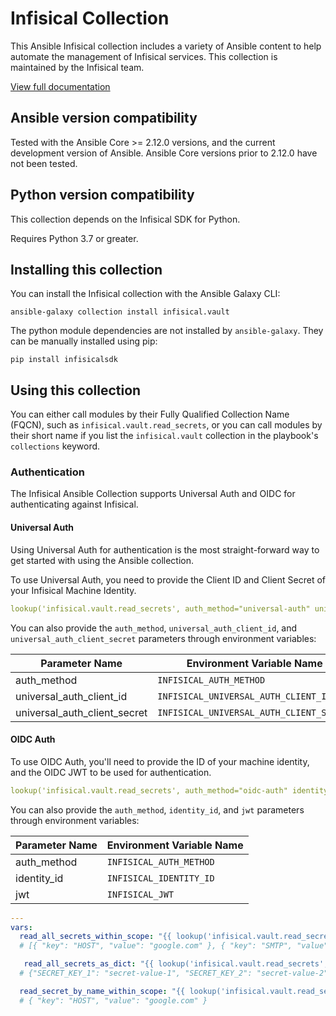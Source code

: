 # Infisical Collection
This Ansible Infisical collection includes a variety of Ansible content to help automate the management of Infisical services. This collection is maintained by the Infisical team.

[View full documentation](https://galaxy.ansible.com/ui/repo/published/infisical/vault/)

## Ansible version compatibility

Tested with the Ansible Core >= 2.12.0 versions, and the current development version of Ansible. Ansible Core versions prior to 2.12.0 have not been tested.

## Python version compatibility

This collection depends on the Infisical SDK for Python. 

Requires Python 3.7 or greater.

## Installing this collection

You can install the Infisical collection with the Ansible Galaxy CLI:

    ansible-galaxy collection install infisical.vault

The python module dependencies are not installed by `ansible-galaxy`.  They can
be manually installed using pip:

    pip install infisicalsdk

## Using this collection

You can either call modules by their Fully Qualified Collection Name (FQCN), such as `infisical.vault.read_secrets`, or you can call modules by their short name if you list the `infisical.vault` collection in the playbook's `collections` keyword.

### Authentication

The Infisical Ansible Collection supports Universal Auth and OIDC for authenticating against Infisical.

#### Universal Auth
Using Universal Auth for authentication is the most straight-forward way to get started with using the Ansible collection. 

To use Universal Auth, you need to provide the Client ID and Client Secret of your Infisical Machine Identity.

```yaml
lookup('infisical.vault.read_secrets', auth_method="universal-auth" universal_auth_client_id='<client-id>', universal_auth_client_secret='<client-secret>' ...rest)
```

You can also provide the `auth_method`, `universal_auth_client_id`, and `universal_auth_client_secret` parameters through environment variables:

| Parameter Name               | Environment Variable Name                |
| ---------------------------- | ---------------------------------------- |
| auth_method                  | `INFISICAL_AUTH_METHOD`                  |
| universal_auth_client_id     | `INFISICAL_UNIVERSAL_AUTH_CLIENT_ID`     |
| universal_auth_client_secret | `INFISICAL_UNIVERSAL_AUTH_CLIENT_SECRET` |


#### OIDC Auth
To use OIDC Auth, you'll need to provide the ID of your machine identity, and the OIDC JWT to be used for authentication.

```yaml
lookup('infisical.vault.read_secrets', auth_method="oidc-auth" identity_id='<identity-id>', jwt='<oidc-jwt>' ...rest)
```
You can also provide the `auth_method`, `identity_id`, and `jwt` parameters through environment variables:

| Parameter Name  | Environment Variable Name |
| --------------- | ------------------------- |
| auth_method     | `INFISICAL_AUTH_METHOD`   |
| identity_id     | `INFISICAL_IDENTITY_ID`   |
| jwt             | `INFISICAL_JWT`           |

```yaml
---
vars:
  read_all_secrets_within_scope: "{{ lookup('infisical.vault.read_secrets', universal_auth_client_id='<>', universal_auth_client_secret='<>', project_id='<>', path='/', env_slug='dev', url='https://spotify.infisical.com') }}"
  # [{ "key": "HOST", "value": "google.com" }, { "key": "SMTP", "value": "gmail.smtp.edu" }]

   read_all_secrets_as_dict: "{{ lookup('infisical.vault.read_secrets', universal_auth_client_id='<>', universal_auth_client_secret='<>', project_id='<>', path='/', env_slug='dev', as_dict=True, url='https://spotify.infisical.com') }}"
  # {"SECRET_KEY_1": "secret-value-1", "SECRET_KEY_2": "secret-value-2"} -> Can be accessed as secrets.SECRET_KEY_1

  read_secret_by_name_within_scope: "{{ lookup('infisical.vault.read_secrets', universal_auth_client_id='<>', universal_auth_client_secret='<>', project_id='<>', path='/', env_slug='dev', secret_name='HOST', url='https://spotify.infisical.com') }}"
  # { "key": "HOST", "value": "google.com" }
```

